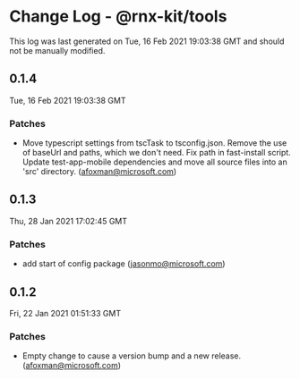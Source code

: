 # Change Log - @rnx-kit/tools

This log was last generated on Tue, 16 Feb 2021 19:03:38 GMT and should not be manually modified.

<!-- Start content -->

## 0.1.4

Tue, 16 Feb 2021 19:03:38 GMT

### Patches

- Move typescript settings from tscTask to tsconfig.json. Remove the use of baseUrl and paths, which we don't need. Fix path in fast-install script. Update test-app-mobile dependencies and move all source files into an 'src' directory. (afoxman@microsoft.com)

## 0.1.3

Thu, 28 Jan 2021 17:02:45 GMT

### Patches

- add start of config package (jasonmo@microsoft.com)

## 0.1.2

Fri, 22 Jan 2021 01:51:33 GMT

### Patches

- Empty change to cause a version bump and a new release. (afoxman@microsoft.com)
